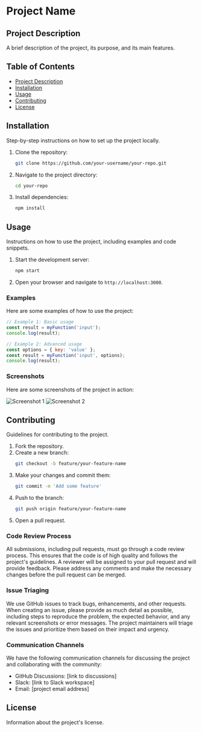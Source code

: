 # Project Name

## Project Description
A brief description of the project, its purpose, and its main features.

## Table of Contents
- [Project Description](#project-description)
- [Installation](#installation)
- [Usage](#usage)
- [Contributing](#contributing)
- [License](#license)

## Installation
Step-by-step instructions on how to set up the project locally.

1. Clone the repository:
   ```sh
   git clone https://github.com/your-username/your-repo.git
   ```
2. Navigate to the project directory:
   ```sh
   cd your-repo
   ```
3. Install dependencies:
   ```sh
   npm install
   ```

## Usage
Instructions on how to use the project, including examples and code snippets.

1. Start the development server:
   ```sh
   npm start
   ```
2. Open your browser and navigate to `http://localhost:3000`.

### Examples
Here are some examples of how to use the project:

```javascript
// Example 1: Basic usage
const result = myFunction('input');
console.log(result);

// Example 2: Advanced usage
const options = { key: 'value' };
const result = myFunction('input', options);
console.log(result);
```

### Screenshots
Here are some screenshots of the project in action:

![Screenshot 1](path/to/screenshot1.png)
![Screenshot 2](path/to/screenshot2.png)

## Contributing
Guidelines for contributing to the project.

1. Fork the repository.
2. Create a new branch:
   ```sh
   git checkout -b feature/your-feature-name
   ```
3. Make your changes and commit them:
   ```sh
   git commit -m 'Add some feature'
   ```
4. Push to the branch:
   ```sh
   git push origin feature/your-feature-name
   ```
5. Open a pull request.

### Code Review Process
All submissions, including pull requests, must go through a code review process. This ensures that the code is of high quality and follows the project's guidelines. A reviewer will be assigned to your pull request and will provide feedback. Please address any comments and make the necessary changes before the pull request can be merged.

### Issue Triaging
We use GitHub issues to track bugs, enhancements, and other requests. When creating an issue, please provide as much detail as possible, including steps to reproduce the problem, the expected behavior, and any relevant screenshots or error messages. The project maintainers will triage the issues and prioritize them based on their impact and urgency.

### Communication Channels
We have the following communication channels for discussing the project and collaborating with the community:

- GitHub Discussions: [link to discussions]
- Slack: [link to Slack workspace]
- Email: [project email address]

## License
Information about the project's license.
